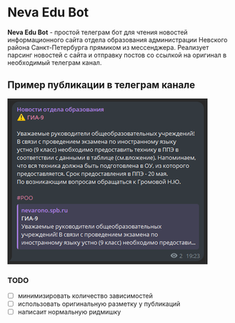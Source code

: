 # Neva Edu Bot

**Neva Edu Bot**  - простой телеграм бот для чтения новостей информационного сайта отдела образования администрации Невского района Санкт-Петербурга прямиком из мессенджера. Реализует парсинг новостей с сайта и отправку постов со ссылкой на оригинал в необходимый телеграм канал.

## Пример публикации в телеграм канале

![пример публикации](docs/post_example.png)

### TODO

- [ ] минимизировать количество зависимостей
- [ ] использовать оригинальную разметку у публикаций
- [ ] написаит нормальную ридмишку
